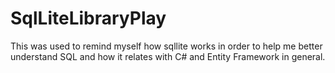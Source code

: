 # SqlLiteLibraryPlay
This was used to remind myself how sqllite works in order to help me better understand SQL and how it relates with C# and Entity Framework in general.
